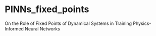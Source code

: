 # PINNs_fixed_points
On the Role of Fixed Points of Dynamical Systems in Training Physics-Informed Neural Networks

